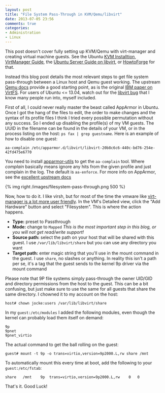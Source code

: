 ```yaml
---
layout: post
title: "File System Pass-Through in KVM/Qemu/libvirt"
date: 2013-07-05 23:56
comments: true
categories:
- Administration
- Linux
---
```


This post doesn't cover fully setting up KVM/Qemu with virt-manager
and creating virtual machine guests.  See the Ubuntu
[KVM Installtion](https://help.ubuntu.com/community/KVM/Installation),
[VirtManager Guide](https://help.ubuntu.com/community/KVM/VirtManager),
the
[Ubuntu Server Guide on libvirt](https://help.ubuntu.com/13.04/serverguide/libvirt.html),
or
[HowtoForge](http://www.howtoforge.com/virtualization-with-kvm-on-ubuntu-12.04-lts-p3)
for that.

Instead this blog post details the most relevant steps to get file
system pass-through between a Linux host and Qemu guest working.  The
upstream [Qemu docs](http://wiki.qemu.org/Documentation/9psetup)
provide a good starting point, as is the original
[IBM paper on VirtFS](https://www.kernel.org/doc/ols/2010/ols2010-pages-109-120.pdf).
For users of Ubuntu <= 13.04, watch out for the
[libvirt bug](https://bugs.launchpad.net/ubuntu/+source/libvirt/+bug/943680)
that I know many people run into, myself included.

First of all, I could never really master the beast called AppArmor in
Ubuntu.  Once I got the hang of the files to edit, the order to make
changes and the syntax of its profile files I think I tried every
possible permutation without any success.  So I ended up disabling the
profile(s) of my VM guests.  The UUID in the filename can be found in
the details of your VM, or in the process listing on the host: `ps fax
| grep guestname`.  Here is an example of how to disable one guest:

	aa-complain /etc/apparmor.d/libvirt/libvirt-20b8c6c6-440c-bd76-254e-42fd475e6770

You need to install [apparmor-utils](apt://apparmor-utils) to get the
`aa-complain` tool.  Where *complain* basically means ignore any hits
from the given profile and just complain in the log.  The default is
`aa-enforce`.  For more info on AppArmor, see the
[excellent upstream docs](http://wiki.apparmor.net/index.php/Documentation)

{% img right /images/filesystem-pass-through.png 500 %}

Now, how to do it.  I like virsh, but for most of the time the vmware
like
[virt-manager is a lot more user friendly](http://virt-manager.org/).
In the VM's Detailed view, click the "Add Hardware" button and select
"Filesystem".  This is where the action happens.

* **Type:** preset to Passthrough
* **Mode:** change to `Mapped` *This is the most important step in
  this blog, or you will not get read/write support!*
* **Source path:** select the path on your host that will be shared
  with this guest.  I use `/var/lib/libvirt/share` but you can use any
  directory you want
* **Target path:** enter magic string that you'll use in the mount
  command in the guest.  I use `share`, no slashes or anything.  In
  reality this isn't a path per se, it's a tag that the guest sends to
  the kernel 9p driver via the mount command

Please note that 9P file systems simply pass-through the owner UID/GID
and directory permissions from the host to the guest.  This can be a
bit confusing, but just make sure to use the same for all guests that
share the same directory.  I chowned it to my account on the host:

	host# chown jocke:users /var/lib/libvirt/share

In my `guest:/etc/modules` I added the following modules, even though
the kernel can probably load them itself on demand:

	9p
	9pnet
	9pnet_virtio

The actual command to get the ball rolling on the guest:

	guest# mount -t 9p -o trans=virtio,version=9p2000.L,rw share /mnt

To automatically mount this every time at boot, add the following
to your `guest:/etc/fstab`:

	share	/mnt	9p	trans=virtio,version=9p2000.L,rw	0	0

That's it. Good Luck!

